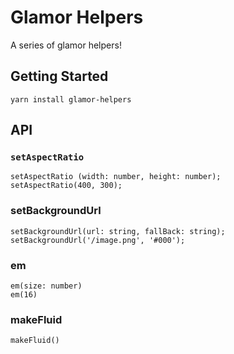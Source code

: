 # Glamor Helpers

A series of glamor helpers!

## Getting Started

`yarn install glamor-helpers`

## API

### `setAspectRatio`

```
setAspectRatio (width: number, height: number);
setAspectRatio(400, 300);
```

### setBackgroundUrl

```
setBackgroundUrl(url: string, fallBack: string);
setBackgroundUrl('/image.png', '#000');
```

### em

```
em(size: number)
em(16)
```

### makeFluid

```
makeFluid()
```
